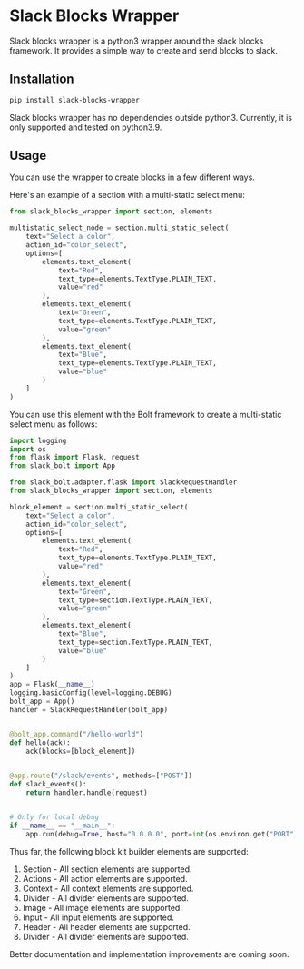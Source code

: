 # Slack Blocks Wrapper

Slack blocks wrapper is a python3 wrapper around the slack blocks framework. It provides a simple way to create and send blocks to slack.

## Installation

```bash
pip install slack-blocks-wrapper
```

Slack blocks wrapper has no dependencies outside python3. Currently, it is only supported and tested on python3.9.

## Usage

You can use the wrapper to create blocks in a few different ways.

Here's an example of a section with a multi-static select menu:

```python
from slack_blocks_wrapper import section, elements

multistatic_select_node = section.multi_static_select(
    text="Select a color",
    action_id="color_select",
    options=[
        elements.text_element(
            text="Red",
            text_type=elements.TextType.PLAIN_TEXT,
            value="red"
        ),
        elements.text_element(
            text="Green",
            text_type=elements.TextType.PLAIN_TEXT,
            value="green"
        ),
        elements.text_element(
            text="Blue",
            text_type=elements.TextType.PLAIN_TEXT,
            value="blue"
        )
    ]
)
```

You can use this element with the Bolt framework to create a multi-static select menu as follows:

```python
import logging
import os
from flask import Flask, request
from slack_bolt import App

from slack_bolt.adapter.flask import SlackRequestHandler
from slack_blocks_wrapper import section, elements

block_element = section.multi_static_select(
    text="Select a color",
    action_id="color_select",
    options=[
        elements.text_element(
            text="Red",
            text_type=elements.TextType.PLAIN_TEXT,
            value="red"
        ),
        elements.text_element(
            text="Green",
            text_type=section.TextType.PLAIN_TEXT,
            value="green"
        ),
        elements.text_element(
            text="Blue",
            text_type=section.TextType.PLAIN_TEXT,
            value="blue"
        )
    ]
)
app = Flask(__name__)
logging.basicConfig(level=logging.DEBUG)
bolt_app = App()
handler = SlackRequestHandler(bolt_app)


@bolt_app.command("/hello-world")
def hello(ack):
    ack(blocks=[block_element])

    
@app.route("/slack/events", methods=["POST"])
def slack_events():
    return handler.handle(request)


# Only for local debug
if __name__ == "__main__":
    app.run(debug=True, host="0.0.0.0", port=int(os.environ.get("PORT", 3000)))

```

Thus far, the following block kit builder elements are supported:

1. Section - All section elements are supported.
2. Actions - All action elements are supported.
3. Context - All context elements are supported.
4. Divider - All divider elements are supported.
5. Image - All image elements are supported.
6. Input - All input elements are supported.
7. Header - All header elements are supported.
8. Divider - All divider elements are supported.

Better documentation and implementation improvements are coming soon.
